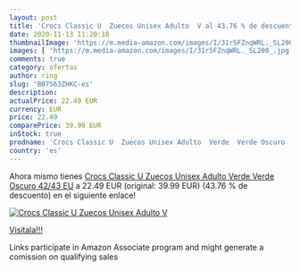 ```yaml
---
layout: post
title: 'Crocs Classic U  Zuecos Unisex Adulto  V al 43.76 % de descuento'
date: 2020-11-13 11:20:10
thumbnailImage: 'https://m.media-amazon.com/images/I/31r5FZnqWRL._SL200_.jpg'
images: [ 'https://m.media-amazon.com/images/I/31r5FZnqWRL._SL200_.jpg' ]
comments: true
category: ofertas
author: ring
slug: 'B07S63ZHKC-es'
description:
actualPrice: 22.49 EUR
currency: EUR
price: 22.49
comparePrice: 39.99 EUR
inStock: true
prodname: 'Crocs Classic U  Zuecos Unisex Adulto  Verde  Verde Oscuro   42/43 EU'
country: 'es'
---
```


Ahora mismo tienes [Crocs Classic U  Zuecos Unisex Adulto  Verde  Verde Oscuro   42/43 EU](https://www.amazon.es/dp/B07S63ZHKC/?tag=tolees-21) a 22.49 EUR (original: 39.99 EUR) (43.76 %  de descuento) en el siguiente enlace!

[![Crocs Classic U  Zuecos Unisex Adulto  V](https://m.media-amazon.com/images/I/31r5FZnqWRL._SL200_.jpg)](https://www.amazon.es/dp/B07S63ZHKC/?tag=tolees-21)

[Visítala!!!](https://www.amazon.es/dp/B07S63ZHKC/?tag=tolees-21)

Links participate in Amazon Associate program and might generate a comission on qualifying sales
